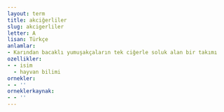 ```yaml
---
layout: term
title: akciğerliler
slug: akcigerliler
letter: A
lisan: Türkçe
anlamlar:
- Karından bacaklı yumuşakçaların tek ciğerle soluk alan bir takımı
ozellikler:
- - isim
  - hayvan bilimi
ornekler:
- - ''
orneklerkaynak:
- - ''
---
```

